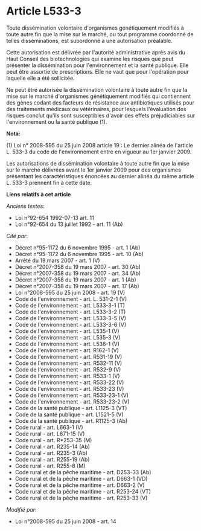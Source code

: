 # Article L533-3

Toute dissémination volontaire d'organismes génétiquement modifiés à toute autre fin que la mise sur le marché, ou tout
programme coordonné de telles disséminations, est subordonné à une autorisation préalable.

Cette autorisation est délivrée par l'autorité administrative après avis du Haut Conseil des biotechnologies qui examine les
risques que peut présenter la dissémination pour l'environnement et la santé publique. Elle peut être assortie de
prescriptions. Elle ne vaut que pour l'opération pour laquelle elle a été sollicitée.

Ne peut être autorisée la dissémination volontaire à toute autre fin que la mise sur le marché d'organismes génétiquement
modifiés qui contiennent des gènes codant des facteurs de résistance aux antibiotiques utilisés pour des traitements médicaux
ou vétérinaires, pour lesquels l'évaluation des risques conclut qu'ils sont susceptibles d'avoir des effets préjudiciables
sur l'environnement ou la santé publique (1).

**Nota:**

(1) Loi n° 2008-595 du 25 juin 2008 article 19 : Le dernier alinéa de l'article L. 533-3 du code de l'environnement entre en
vigueur au 1er janvier 2009.

Les autorisations de dissémination volontaire à toute autre fin que la mise sur le marché délivrées avant le 1er janvier 2009
pour des organismes présentant les caractéristiques énoncées au dernier alinéa du même article L. 533-3 prennent fin à cette
date.

**Liens relatifs à cet article**

_Anciens textes_:

  - Loi n°92-654 1992-07-13 art. 11
  - Loi n°92-654 du 13 juillet 1992 - art. 11 (Ab)

_Cité par_:

  - Décret n°95-1172 du 6 novembre 1995 - art. 1 (Ab)
  - Décret n°95-1172 du 6 novembre 1995 - art. 10 (Ab)
  - Arrêté du 19 mars 2007 - art. 1 (V)
  - Décret  n°2007-358 du 19 mars 2007 - art. 30 (Ab)
  - Décret  n°2007-358 du 19 mars 2007 - art. 34 (Ab)
  - Décret n°2007-358 du 19 mars 2007 - art. 1 (Ab)
  - Décret n°2007-358 du 19 mars 2007 - art. 17 (Ab)
  - Loi n°2008-595 du 25 juin 2008 - art. 19 (V)
  - Code de l'environnement - art. L. 531-2-1 (V)
  - Code de l'environnement - art. L533-3-1 (T)
  - Code de l'environnement - art. L533-3-2 (T)
  - Code de l'environnement - art. L533-3-5 (V)
  - Code de l'environnement - art. L533-3-6 (V)
  - Code de l'environnement - art. L535-1 (V)
  - Code de l'environnement - art. L535-3 (V)
  - Code de l'environnement - art. L536-1 (V)
  - Code de l'environnement - art. R162-1 (V)
  - Code de l'environnement - art. R531-19 (V)
  - Code de l'environnement - art. R532-11 (V)
  - Code de l'environnement - art. R532-9 (V)
  - Code de l'environnement - art. R533-1 (V)
  - Code de l'environnement - art. R533-22 (V)
  - Code de l'environnement - art. R533-23 (V)
  - Code de l'environnement - art. R533-23-1 (V)
  - Code de l'environnement - art. R533-23-2 (V)
  - Code de la santé publique - art. L1125-3 (VT)
  - Code de la santé publique - art. L1521-5 (V)
  - Code de la santé publique - art. R1125-3 (Ab)
  - Code rural - art. L663-1 (V)
  - Code rural - art. L671-15 (V)
  - Code rural - art. R*253-35 (M)
  - Code rural - art. R235-14 (Ab)
  - Code rural - art. R235-3 (Ab)
  - Code rural - art. R255-19 (Ab)
  - Code rural - art. R255-8 (M)
  - Code rural et de la pêche maritime - art. D253-33 (Ab)
  - Code rural et de la pêche maritime - art. D663-1 (VD)
  - Code rural et de la pêche maritime - art. D663-2 (V)
  - Code rural et de la pêche maritime - art. R253-24 (VT)
  - Code rural et de la pêche maritime - art. R253-33 (V)

_Modifié par_:

  - Loi n°2008-595 du 25 juin 2008 - art. 14
